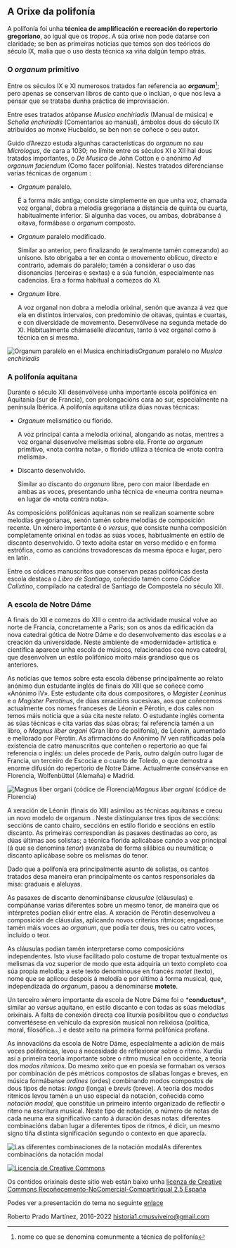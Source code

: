 ## A Orixe da polifonía

A polifonía foi unha **técnica de amplificación e recreación do repertorio gregoriano**, ao igual que os *tropos*. A súa orixe non pode datarse con claridade; se ben as primeiras noticias que temos son dos teóricos do século IX, malia que o uso desta técnica xa viña dalgún tempo atrás. 

### O *organum* primitivo

Entre os séculos IX e XI numerosos tratados fan referencia ao ***organum***[^def:organum]; pero apenas se conservan libros de canto que o inclúan, o que nos leva a pensar que se trataba dunha práctica de improvisación. 

Entre eses tratados atópanse *Musica enchiriadis* (Manual de música) e *Scholia enchiriadis* (Comentarios ao manual), ámbolos dous do século IX atribuídos ao monxe Hucbaldo, se ben non se coñece o seu autor.

Guido d’Arezzo estuda algunhas características do *organum* no *seu Micrologus*, de cara a 1030; no límite entre os séculos XI e XII hai dous tratados importantes, o *De Musica* de John Cotton e o anónimo *Ad organum faciendum* (Como facer polifonía). Nestes tratados diferéncianse varias técnicas de organum :

- *Organum* paralelo.

  É a forma máis antiga; consiste simplemente en que unha voz, chamada voz organal, dobra a melodía gregoriana a distancia de quinta ou cuarta, habitualmente inferior. Si algunha das voces, ou ambas, dobrábanse á oitava, formábase o *organum* composto.

- *Organum* paralelo modificado.

  Similar ao anterior, pero finalizando (e xeralmente tamén comezando) ao unísono. Isto obrigaba a ter en conta o movemento oblicuo, directo e contrario, ademais do paralelo; tamén a considerar o uso das disonancias (terceiras e sextas) e a súa función, especialmente nas cadencias. Era a forma habitual a comezos do XI.

- *Organum* libre.

  A voz organal non dobra a melodía orixinal, senón que avanza á vez que ela en distintos intervalos, con predominio de oitavas, quintas e cuartas, e con diversidade de movemento. Desenvólvese na segunda metade do XI. Habitualmente chámaselle *discantus*, tanto á voz organal como á técnica en si mesma.

![Organum paralelo en el Musica enchiriadis](https://www.franciscocallejo.es/hm4/polifonia/tupatris.png)*Organum* paralelo no *Musica enchiriadis*

### A polifonía aquitana

Durante o século XII desenvólvese unha importante escola polifónica en Aquitania (sur de Francia), con prolongacións cara ao sur, especialmente na península Ibérica. A polifonía aquitana utiliza dúas novas técnicas:

- *Organum* melismático ou florido.

  A voz principal canta a melodía orixinal, alongando as notas, mentres a voz organal desenvolve melismas sobre ela. Fronte *ao organum* primitivo, «nota contra nota», o florido utiliza a técnica de «nota contra melisma».

- Discanto desenvolvido.

  Similar ao discanto do *organum* libre, pero con maior liberdade en ambas as voces, presentando unha técnica de «neuma contra neuma» en lugar de «nota contra nota».

As composicións polifónicas aquitanas non se realizan soamente sobre melodías gregorianas, senón tamén sobre melodías de composición recente. Un xénero importante é o *versus*, que consiste nunha composición completamente orixinal en todas as súas voces, habitualmente en estilo de discanto desenvolvido. O texto adoita estar en verso medido e en forma estrófica, como as cancións trovadorescas da mesma época e lugar, pero en latín.

Entre os códices manuscritos que conservan pezas polifónicas desta escola destaca o *Libro de Santiago*, coñecido tamén como *Códice Calixtino*, compilado na catedral de Santiago de Compostela no século XII.

### A escola de Notre Dáme

A finais do XII e comezos do XIII o centro da actividade musical volve ao norte de Francia, concretamente a París; son os anos da edificación da nova catedral gótica de Notre Dáme e do desenvolvemento das escolas e a creación da universidade. Neste ambiente de «modernidade» artística e científica aparece unha escola de músicos, relacionados coa nova catedral, que desenvolven un estilo polifónico moito máis grandioso que os anteriores.

As noticias que temos sobre esta escola débense principalmente ao relato anónimo dun estudante inglés de finais do XIII que se coñece como «Anónimo IV». Este estudante cita dous compositores, o *Magister Leoninus* e *o Magister Perotinus*, de dúas xeracións sucesivas, aos que coñecemos actualmente cos nomes franceses de Léonin e Pérotin, e dos cales non temos máis noticia que a súa cita neste relato. O estudante inglés comenta as súas técnicas e cita varias das súas obras; fai referencia tamén a un libro, o *Magnus liber organi* (Gran libro de polifonía), de Léonin, aumentado e mellorado por Pérotin. As afirmacións do Anónimo IV ven ratificadas pola existencia de catro manuscritos que conteñen o repertorio ao que fai referencia o inglés: un deles procede de París, outro dalgún outro lugar de Francia, un terceiro de Escocia e o cuarto de Toledo, o que demostra a enorme difusión do repertorio de Notre Dáme. Actualmente consérvanse en Florencia, Wolfenbüttel (Alemaña) e Madrid.

![Magnus liber organi (códice de Florencia)](https://www.franciscocallejo.es/hm4/polifonia/magnus.jpg)*Magnus liber organi* (códice de Florencia)

A xeración de Léonin (finais do XII) asimilou as técnicas aquitanas e creou un novo modelo de organum . Neste distinguíanse tres tipos de seccións: seccións de canto chairo, seccións en estilo florido e seccións en estilo discanto. As primeiras correspondían ás pasaxes destinadas ao coro, as dúas últimas aos solistas; a técnica florida aplicábase cando a voz principal (á que se denomina *tenor*) avanzaba de forma silábica ou neumática; o discanto aplicábase sobre os melismas do tenor.

Dado que a polifonía era principalmente asunto de solistas, os cantos tratados desa maneira eran principalmente os cantos responsoriales da misa: graduais e aleluyas.

As pasaxes de discanto denominábanse *clausulae* (cláusulas) e compúñanse varias diferentes sobre un mesmo tenor, de maneira que os intérpretes podían elixir entre elas. A xeración de Pérotin desenvolveu a composición de cláusulas, aplicando novos criterios rítmicos; engadíronse tamén máis voces ao *organum*, que podía ter dous, tres ou catro voces, incluído o teor.

As cláusulas podían tamén interpretarse como composicións independentes. Isto viuse facilitado polo costume de tropar textualmente os melismas da voz superior de modo que esta adquiría un texto completo coa súa propia melodía; a este texto denominouse en francés *motet* (texto), nome que se aplicou despois á melodía e por último á forma musical, que, independizada do *organum*, pasou a denominarse **motete**.

Un terceiro xénero importante da escola de Notre Dáme foi o ***conductus\***, similar ao *versus* aquitano, en estilo discanto e con todas as súas melodías orixinais. A falta de conexión directa coa liturxia posibilitou que o *conductus* convertésese en vehículo da expresión musical non relixiosa (política, moral, filosófica…) e deste xeito na primeira forma polifónica profana.

As innovacións da escola de Notre Dáme, especialmente a adición de máis voces polifónicas, levou á necesidade de reflexionar sobre o ritmo. Xurdiu así a primeira teoría importante sobre o ritmo musical en occidente, a teoría dos *modos rítmicos*. Do mesmo xeito que en poesía se formaban os versos por combinación de pés métricos compostos de sílabas longas e breves, en música formábanse *ordines* (ordes) combinando modos compostos de dous tipos de notas: *longa* (longa) e *brevis* (breve). A teoría dos modos rítmicos levou tamén a un uso especial da notación, coñecida como *notación modal,* que constitúe un primeiro intento organizado de reflectir o ritmo na escritura musical. Neste tipo de notación, o número de notas de cada neuma era significativo canto á duración desas notas: diferentes combinacións daban lugar a diferentes tipos de ritmos, é dicir, un mesmo signo tiña distinta significación segundo o contexto en que aparecía.

![Las diferentes combinaciones de la notación modal](https://www.franciscocallejo.es/hm4/polifonia/notacionmodal.png)As diferentes combinacións da notación modal

[![Licencia de Creative Commons](https://i.creativecommons.org/l/by-nc-sa/2.5/es/88x31.png)](http://creativecommons.org/licenses/by-nc-sa/2.5/es/)

Os contidos orixinais deste sitio web están baixo unha [licenza de Creative Commons Recoñecemento-NoComercial-CompartirIgual 2.5 España](http://creativecommons.org/licenses/by-nc-sa/2.5/es/)

Podes ver a presentación do tema no seguinte [enlace](https://www.canva.com/design/DAE7U2O1bLQ/dJjeziM0gDUc1SMfRSqlvg/view?utm_content=DAE7U2O1bLQ&utm_campaign=designshare&utm_medium=link&utm_source=publishsharelink)

Roberto Prado Martínez, 2016-2022
[historia1.cmusviveiro@gmail.com](mailto:historia1.cmusviveiro@gmail.com)

[^def:organum]: nome co que se denomina comunmente a técnica de polifonía